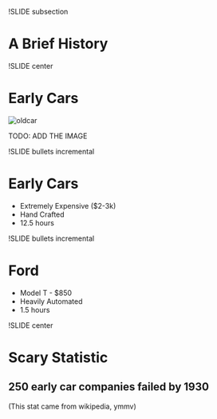 !SLIDE subsection

# A Brief History #

!SLIDE center

# Early Cars #

![oldcar](oldcar.png)

TODO: ADD THE IMAGE

!SLIDE bullets incremental

# Early Cars #

* Extremely Expensive ($2-3k)
* Hand Crafted
* 12.5 hours

!SLIDE bullets incremental

# Ford #

* Model T - $850
* Heavily Automated
* 1.5 hours

!SLIDE center

# Scary Statistic #
## 250 early car companies failed by 1930 ##
<div class="note">
(This stat came from wikipedia, ymmv)
</div>
